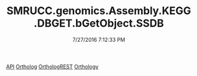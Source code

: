 ﻿---
title: SMRUCC.genomics.Assembly.KEGG.DBGET.bGetObject.SSDB
date: 7/27/2016 7:12:33 PM
---

[API](T-SMRUCC.genomics.Assembly.KEGG.DBGET.bGetObject.SSDB.API.html)
[Ortholog](T-SMRUCC.genomics.Assembly.KEGG.DBGET.bGetObject.SSDB.Ortholog.html)
[OrthologREST](T-SMRUCC.genomics.Assembly.KEGG.DBGET.bGetObject.SSDB.OrthologREST.html)
[Orthology](T-SMRUCC.genomics.Assembly.KEGG.DBGET.bGetObject.SSDB.Orthology.html)
